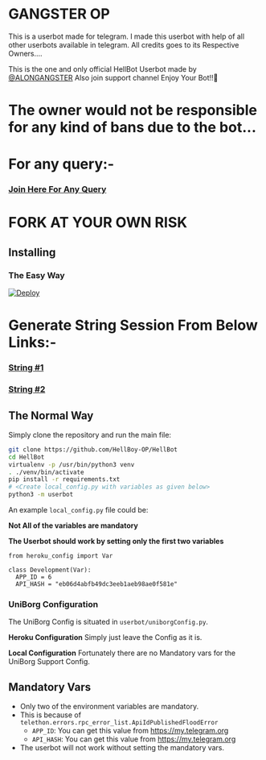 # GANGSTER OP
This is a userbot made for telegram. I made this userbot with help of all other userbots available in telegram. All credits goes to its Respective Owners....

This is the one and only official HellBot Userbot made by [@ALONGANGSTER](https://t.me/ALONGANGSTER) Also join support channel Enjoy Your Bot!!💝


# The owner would not be responsible for any kind of bans due to the bot...


# For any query:-
### [Join Here For Any Query](https://www.pornhub.org/desi)

# FORK AT YOUR OWN RISK
## Installing

### The Easy Way

[![Deploy](https://www.herokucdn.com/deploy/button.svg)](https://heroku.com/deploy?template=https://github.com/gangsterkimng/GANGSTEROP)
# Generate String Session From Below Links:-

### [String #1](https://Hellbot.hellboyop.repl.run)

### [String #2](https://Hellbot2.hellboyop.repl.run)

## The Normal Way

Simply clone the repository and run the main file:
```sh
git clone https://github.com/HellBoy-OP/HellBot
cd HellBot
virtualenv -p /usr/bin/python3 venv
. ./venv/bin/activate
pip install -r requirements.txt
# <Create local_config.py with variables as given below>
python3 -m userbot
```

An example `local_config.py` file could be:

**Not All of the variables are mandatory**

__The Userbot should work by setting only the first two variables__

```python3
from heroku_config import Var

class Development(Var):
  APP_ID = 6
  API_HASH = "eb06d4abfb49dc3eeb1aeb98ae0f581e"
```

### UniBorg Configuration

The UniBorg Config is situated in `userbot/uniborgConfig.py`.

**Heroku Configuration**
Simply just leave the Config as it is.

**Local Configuration**
Fortunately there are no Mandatory vars for the UniBorg Support Config.

## Mandatory Vars

- Only two of the environment variables are mandatory.
- This is because of `telethon.errors.rpc_error_list.ApiIdPublishedFloodError`
    - `APP_ID`:   You can get this value from https://my.telegram.org
    - `API_HASH`:   You can get this value from https://my.telegram.org
- The userbot will not work without setting the mandatory vars.
